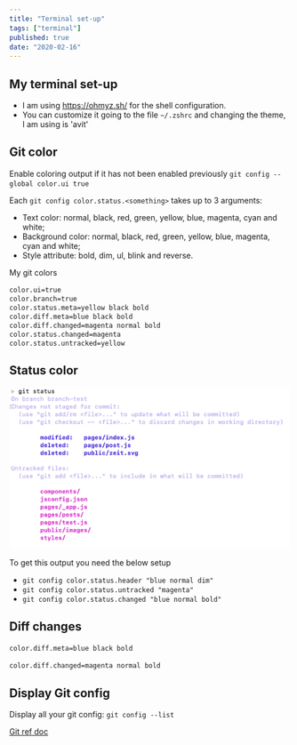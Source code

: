 ```yaml
---
title: "Terminal set-up"
tags: ["terminal"]
published: true
date: "2020-02-16"
---
```


## My terminal set-up

- I am using https://ohmyz.sh/ for the shell configuration.
- You can customize it going to the file `~/.zshrc` and changing the theme, I am using is 'avit'

## Git color

Enable coloring output if it has not been enabled previously
`git config --global color.ui true`

Each `git config color.status.<something>` takes up to 3 arguments:

- Text color: normal, black, red, green, yellow, blue, magenta, cyan and white;
- Background color: normal, black, red, green, yellow, blue, magenta, cyan and white;
- Style attribute: bold, dim, ul, blink and reverse.

My git colors

```
color.ui=true
color.branch=true
color.status.meta=yellow black bold
color.diff.meta=blue black bold
color.diff.changed=magenta normal bold
color.status.changed=magenta
color.status.untracked=yellow
```

## Status color

![Terminal screenshot](./terminal-screenshot.png)

To get this output you need the below setup

- `git config color.status.header "blue normal dim"`
- `git config color.status.untracked "magenta"`
- `git config color.status.changed "blue normal bold"`

## Diff changes

`color.diff.meta=blue black bold`

`color.diff.changed=magenta normal bold`

## Display Git config

Display all your git config: `git config --list`

[Git ref doc](https://git-scm.com/docs/git-config#Documentation/git-config.txt-colorstatusltslotgt)

